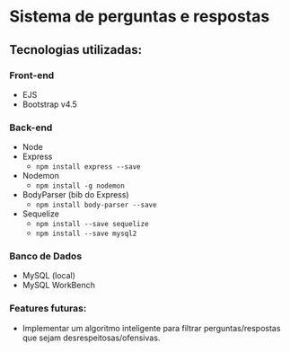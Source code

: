 # Sistema de perguntas e respostas

## Tecnologias utilizadas:

### Front-end
- EJS
- Bootstrap v4.5

### Back-end
- Node
- Express
  - ```npm install express --save```
- Nodemon
  - ```npm install -g nodemon```
- BodyParser (bib do Express)
  - ```npm install body-parser --save```
- Sequelize
  - ```npm install --save sequelize```
  - ```npm install --save mysql2```

### Banco de Dados
- MySQL (local)
- MySQL WorkBench


### Features futuras:
- Implementar um algoritmo inteligente para filtrar perguntas/respostas que sejam
desrespeitosas/ofensivas.
